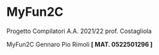 # MyFun2C

Progetto Compilatori A.A. 2021/22 prof. Costagliola

MyFun2C
Gennaro Pio Rimoli **[ MAT. 0522501296 ]**
